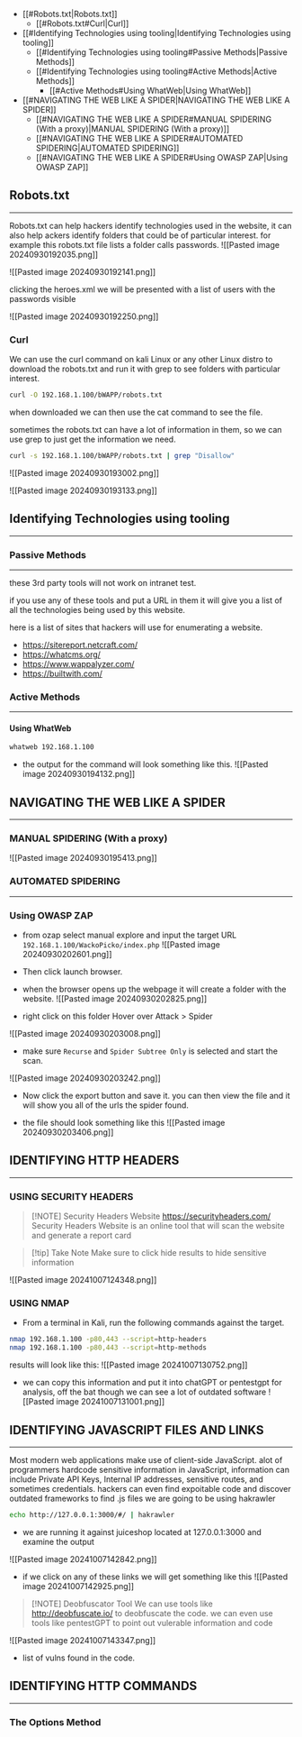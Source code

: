 - [[#Robots.txt|Robots.txt]]
	- [[#Robots.txt#Curl|Curl]]
- [[#Identifying Technologies using tooling|Identifying Technologies using tooling]]
	- [[#Identifying Technologies using tooling#Passive Methods|Passive Methods]]
	- [[#Identifying Technologies using tooling#Active Methods|Active Methods]]
		- [[#Active Methods#Using WhatWeb|Using WhatWeb]]
- [[#NAVIGATING THE WEB LIKE A SPIDER|NAVIGATING THE WEB LIKE A SPIDER]]
	- [[#NAVIGATING THE WEB LIKE A SPIDER#MANUAL SPIDERING (With a proxy)|MANUAL SPIDERING (With a proxy)]]
	- [[#NAVIGATING THE WEB LIKE A SPIDER#AUTOMATED SPIDERING|AUTOMATED SPIDERING]]
	- [[#NAVIGATING THE WEB LIKE A SPIDER#Using OWASP ZAP|Using OWASP ZAP]]
##  Robots.txt
-----
Robots.txt can help hackers identify technologies used in the website, it can also help ackers identify folders that could be of particular interest. for example this robots.txt file lists a folder calls passwords. 
![[Pasted image 20240930192035.png]]

![[Pasted image 20240930192141.png]]

clicking the heroes.xml we will be presented with a list of users with the passwords visible 

![[Pasted image 20240930192250.png]]

### Curl
We can use the curl command on kali Linux or any other Linux distro to download the robots.txt and run it with grep to see folders with particular interest. 

```bash
curl -O 192.168.1.100/bWAPP/robots.txt
```

when downloaded we can then use the cat command to see the file. 

sometimes the robots.txt can have a lot of information in them, so we can use grep to just get the information we need. 

```bash
curl -s 192.168.1.100/bWAPP/robots.txt | grep "Disallow"
```

![[Pasted image 20240930193002.png]]

![[Pasted image 20240930193133.png]]

## Identifying Technologies using tooling
----
### Passive Methods
-----
these 3rd party tools will not work on intranet test.

if you use any of these tools and put a URL in them it will give you a list of all the technologies being used by this website. 

here is a list of sites that hackers will use for enumerating a website. 

- https://sitereport.netcraft.com/
- https://whatcms.org/
- https://www.wappalyzer.com/
- https://builtwith.com/

### Active Methods
-----
#### Using WhatWeb

```bash
whatweb 192.168.1.100
```

- the output for the command will look something like this.
![[Pasted image 20240930194132.png]]

## NAVIGATING THE WEB LIKE A SPIDER
------
### MANUAL SPIDERING (With a proxy)

![[Pasted image 20240930195413.png]]

### AUTOMATED SPIDERING 
-----
### Using OWASP ZAP

- from ozap select manual explore and input the target URL `192.168.1.100/WackoPicko/index.php`
![[Pasted image 20240930202601.png]]
- Then click launch browser. 

- when the browser opens up the webpage it will create a folder with the website. 
![[Pasted image 20240930202825.png]]

- right click on this folder Hover over Attack > Spider 

![[Pasted image 20240930203008.png]]
- make sure `Recurse` and `Spider Subtree Only` is selected and start the scan. 

![[Pasted image 20240930203242.png]]
- Now click the export button and save it. you can then view the file and it will show you all of the urls the spider found. 

- the file should look something like this
![[Pasted image 20240930203406.png]]

## IDENTIFYING HTTP HEADERS
-----
### USING SECURITY HEADERS


> [!NOTE] Security Headers Website
>  https://securityheaders.com/
>   Security Headers Website is an online tool that will scan the website and generate a report card

> [!tip] Take Note
> Make sure to click hide results to hide sensitive information

![[Pasted image 20241007124348.png]]

### USING NMAP

- From a terminal in Kali, run the following commands against the target. 
```bash
nmap 192.168.1.100 -p80,443 --script=http-headers
nmap 192.168.1.100 -p80,443 --script=http-methods
```

results will look like this: 
![[Pasted image 20241007130752.png]]

- we can copy this information and put it into chatGPT or pentestgpt for analysis, off the bat though we can see a lot of outdated software
![[Pasted image 20241007131001.png]]

## IDENTIFYING JAVASCRIPT FILES AND LINKS
------------

Most modern web applications make use of client-side JavaScript. alot of programmers hardcode sensitive information in JavaScript, information can include Private API Keys, Internal IP addresses, sensitive routes, and sometimes credentials. hackers can even find expoitable code and discover outdated frameworks to find .js files we are going to be using hakrawler 

```bash
echo http://127.0.0.1:3000/#/ | hakrawler
```
- we are running it against juiceshop located at 127.0.0.1:3000 and examine the output

![[Pasted image 20241007142842.png]]
- if we click on any of these links we will get something like this
  ![[Pasted image 20241007142925.png]]
> [!NOTE] Deobfuscator Tool
> We can use tools like http://deobfuscate.io/ to deobfuscate the code. we can even use tools like pentestGPT to point out vulerable information and code

![[Pasted image 20241007143347.png]]
- list of vulns found in the code. 

## IDENTIFYING HTTP COMMANDS
-----
### The Options Method
